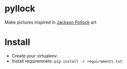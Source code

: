 pyllock
=======

Make pictures inspired in [Jackson Pollock](http://en.wikipedia.org/wiki/Jackson_Polloc) art

# Install

- Create your virtualenv.
- Install requiremnets: `pip install -r requirements.txt`
